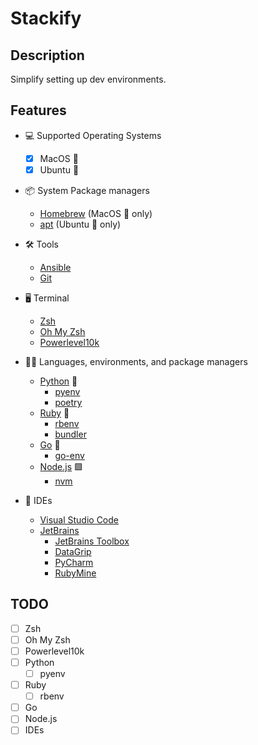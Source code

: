 # Stackify

## Description

Simplify setting up dev environments.

## Features

- 💻 Supported Operating Systems
  - [x] MacOS 🍎
  - [x] Ubuntu 🐧

- 📦 System Package managers
  - [Homebrew](https://brew.sh/) (MacOS 🍎 only)
  - [apt](https://wiki.debian.org/Apt) (Ubuntu 🐧 only)

- 🛠️ Tools
  - [Ansible](https://www.ansible.com/)
  - [Git](https://git-scm.com/)

- 🖥️ Terminal
  - [Zsh](https://www.zsh.org/)
  - [Oh My Zsh](https://ohmyz.sh/)
  - [Powerlevel10k](https://github.com/romkatv/powerlevel10k)

- 👩‍💻 Languages, environments, and package managers
  - [Python](https://www.python.org/) 🐍
    - [pyenv](https://github.com/pyenv/pyenv)
    - [poetry](https://python-poetry.org/)
  - [Ruby](https://www.ruby-lang.org/en/) 💎
    - [rbenv](https://github.com/rbenv/rbenv)
    - [bundler](https://bundler.io/)
  - [Go](https://golang.org/) 🦦
    - [go-env](https://github.com/Netflix/go-env)
  - [Node.js](https://nodejs.org/en/) 🟩
    - [nvm](https://github.com/nodenv/nodenv)

- 🧰 IDEs
  - [Visual Studio Code](https://code.visualstudio.com/)
  - [JetBrains](https://www.jetbrains.com/)
    - [JetBrains Toolbox](https://www.jetbrains.com/toolbox-app/)
    - [DataGrip](https://www.jetbrains.com/datagrip/)
    - [PyCharm](https://www.jetbrains.com/pycharm/)
    - [RubyMine](https://www.jetbrains.com/ruby/)


## TODO

- [ ] Zsh
- [ ] Oh My Zsh
- [ ] Powerlevel10k
- [ ] Python
    - [ ] pyenv
- [ ] Ruby
    - [ ] rbenv
- [ ] Go
- [ ] Node.js
- [ ] IDEs
